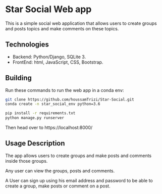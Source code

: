 # Star Social Web app

This is a simple social web application that allows users to create groups and posts topics and make comments on these topics.

## Technologies

- Backend: Python/Django, SQLite 3.
- FrontEnd: html, JavaScript, CSS, Bootstrap.

## Building

Run these commands to run the web app in a conda env:

```bash
git clone https://github.com/houssamTrizi/Star-Social.git
conda create -n star_social_env python=3.6

pip install -r requirements.txt
python manage.py runserver
```

Then head over to https://localhost:8000/ 


## Usage Description

The app allows users to create groups and make posts and comments inside those groups.

Any user can view the groups, posts and comments.

A User can sign up using his email address and password to be able to create a group, make posts or comment on a post.
